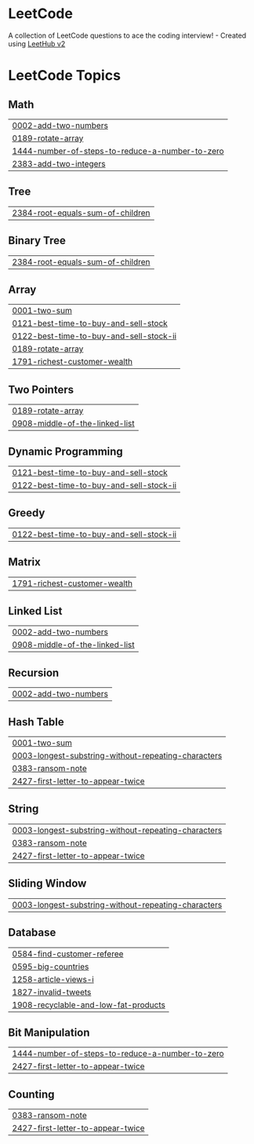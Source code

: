 # LeetCode
A collection of LeetCode questions to ace the coding interview! - Created using [LeetHub v2](https://github.com/arunbhardwaj/LeetHub-2.0)

<!---LeetCode Topics Start-->
# LeetCode Topics
## Math
|  |
| ------- |
| [0002-add-two-numbers](https://github.com/abakos12/LeetCode/tree/master/0002-add-two-numbers) |
| [0189-rotate-array](https://github.com/abakos12/LeetCode/tree/master/0189-rotate-array) |
| [1444-number-of-steps-to-reduce-a-number-to-zero](https://github.com/abakos12/LeetCode/tree/master/1444-number-of-steps-to-reduce-a-number-to-zero) |
| [2383-add-two-integers](https://github.com/abakos12/LeetCode/tree/master/2383-add-two-integers) |
## Tree
|  |
| ------- |
| [2384-root-equals-sum-of-children](https://github.com/abakos12/LeetCode/tree/master/2384-root-equals-sum-of-children) |
## Binary Tree
|  |
| ------- |
| [2384-root-equals-sum-of-children](https://github.com/abakos12/LeetCode/tree/master/2384-root-equals-sum-of-children) |
## Array
|  |
| ------- |
| [0001-two-sum](https://github.com/abakos12/LeetCode/tree/master/0001-two-sum) |
| [0121-best-time-to-buy-and-sell-stock](https://github.com/abakos12/LeetCode/tree/master/0121-best-time-to-buy-and-sell-stock) |
| [0122-best-time-to-buy-and-sell-stock-ii](https://github.com/abakos12/LeetCode/tree/master/0122-best-time-to-buy-and-sell-stock-ii) |
| [0189-rotate-array](https://github.com/abakos12/LeetCode/tree/master/0189-rotate-array) |
| [1791-richest-customer-wealth](https://github.com/abakos12/LeetCode/tree/master/1791-richest-customer-wealth) |
## Two Pointers
|  |
| ------- |
| [0189-rotate-array](https://github.com/abakos12/LeetCode/tree/master/0189-rotate-array) |
| [0908-middle-of-the-linked-list](https://github.com/abakos12/LeetCode/tree/master/0908-middle-of-the-linked-list) |
## Dynamic Programming
|  |
| ------- |
| [0121-best-time-to-buy-and-sell-stock](https://github.com/abakos12/LeetCode/tree/master/0121-best-time-to-buy-and-sell-stock) |
| [0122-best-time-to-buy-and-sell-stock-ii](https://github.com/abakos12/LeetCode/tree/master/0122-best-time-to-buy-and-sell-stock-ii) |
## Greedy
|  |
| ------- |
| [0122-best-time-to-buy-and-sell-stock-ii](https://github.com/abakos12/LeetCode/tree/master/0122-best-time-to-buy-and-sell-stock-ii) |
## Matrix
|  |
| ------- |
| [1791-richest-customer-wealth](https://github.com/abakos12/LeetCode/tree/master/1791-richest-customer-wealth) |
## Linked List
|  |
| ------- |
| [0002-add-two-numbers](https://github.com/abakos12/LeetCode/tree/master/0002-add-two-numbers) |
| [0908-middle-of-the-linked-list](https://github.com/abakos12/LeetCode/tree/master/0908-middle-of-the-linked-list) |
## Recursion
|  |
| ------- |
| [0002-add-two-numbers](https://github.com/abakos12/LeetCode/tree/master/0002-add-two-numbers) |
## Hash Table
|  |
| ------- |
| [0001-two-sum](https://github.com/abakos12/LeetCode/tree/master/0001-two-sum) |
| [0003-longest-substring-without-repeating-characters](https://github.com/abakos12/LeetCode/tree/master/0003-longest-substring-without-repeating-characters) |
| [0383-ransom-note](https://github.com/abakos12/LeetCode/tree/master/0383-ransom-note) |
| [2427-first-letter-to-appear-twice](https://github.com/abakos12/LeetCode/tree/master/2427-first-letter-to-appear-twice) |
## String
|  |
| ------- |
| [0003-longest-substring-without-repeating-characters](https://github.com/abakos12/LeetCode/tree/master/0003-longest-substring-without-repeating-characters) |
| [0383-ransom-note](https://github.com/abakos12/LeetCode/tree/master/0383-ransom-note) |
| [2427-first-letter-to-appear-twice](https://github.com/abakos12/LeetCode/tree/master/2427-first-letter-to-appear-twice) |
## Sliding Window
|  |
| ------- |
| [0003-longest-substring-without-repeating-characters](https://github.com/abakos12/LeetCode/tree/master/0003-longest-substring-without-repeating-characters) |
## Database
|  |
| ------- |
| [0584-find-customer-referee](https://github.com/abakos12/LeetCode/tree/master/0584-find-customer-referee) |
| [0595-big-countries](https://github.com/abakos12/LeetCode/tree/master/0595-big-countries) |
| [1258-article-views-i](https://github.com/abakos12/LeetCode/tree/master/1258-article-views-i) |
| [1827-invalid-tweets](https://github.com/abakos12/LeetCode/tree/master/1827-invalid-tweets) |
| [1908-recyclable-and-low-fat-products](https://github.com/abakos12/LeetCode/tree/master/1908-recyclable-and-low-fat-products) |
## Bit Manipulation
|  |
| ------- |
| [1444-number-of-steps-to-reduce-a-number-to-zero](https://github.com/abakos12/LeetCode/tree/master/1444-number-of-steps-to-reduce-a-number-to-zero) |
| [2427-first-letter-to-appear-twice](https://github.com/abakos12/LeetCode/tree/master/2427-first-letter-to-appear-twice) |
## Counting
|  |
| ------- |
| [0383-ransom-note](https://github.com/abakos12/LeetCode/tree/master/0383-ransom-note) |
| [2427-first-letter-to-appear-twice](https://github.com/abakos12/LeetCode/tree/master/2427-first-letter-to-appear-twice) |
<!---LeetCode Topics End-->